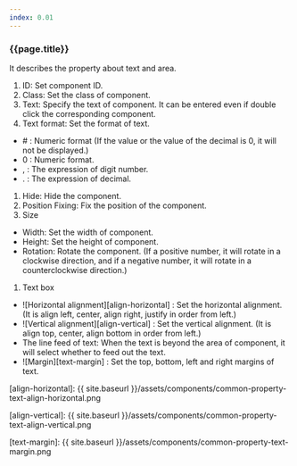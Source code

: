 ```yaml
---
index: 0.01
---
```

### {{page.title}}
It describes the property about text and area.


1. ID: Set component ID.
1. Class: Set the class of component.
1. Text: Specify the text of component. It can be entered even if double click the corresponding component.
1. Text format: Set the format of text.
  - \# : Numeric format (If the value or the value of the decimal is 0, it will not be displayed.)
  - 0 : Numeric format.
  - , : The expression of digit number.
  - . : The expression of decimal.
1. Hide: Hide the component.  
1. Position Fixing: Fix the position of the component.  
1. Size  
  - Width: Set the width of component.
  - Height: Set the height of component.
  - Rotation: Rotate the component. (If a positive number, it will rotate in a clockwise direction, and if a negative number, it will rotate in a counterclockwise direction.)
1. Text box
  - ![Horizontal alignment][align-horizontal] : Set the horizontal alignment. (It is align left, center, align right, justify in order from left.)
  - ![Vertical alignment][align-vertical] : Set the vertical alignment. (It is align top, center, align bottom in order from left.)
  - The line feed of text: When the text is beyond the area of component, it will select whether to feed out the text.
  - ![Margin][text-margin] : Set the top, bottom, left and right margins of text.

[align-horizontal]: {{ site.baseurl }}/assets/components/common-property-text-align-horizontal.png

[align-vertical]: {{ site.baseurl }}/assets/components/common-property-text-align-vertical.png

[text-margin]: {{ site.baseurl }}/assets/components/common-property-text-margin.png
